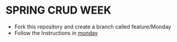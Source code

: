 # SPRING CRUD WEEK

* Fork this repository and create a branch called feature/Monday
* Follow the Instructions in [monday](Monday.md)



